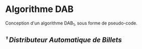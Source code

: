 # Algorithme DAB

Conception d'un algorithme DAB<sub>1</sub>, sous forme de pseudo-code.

*¹ Distributeur Automatique de Billets*
---